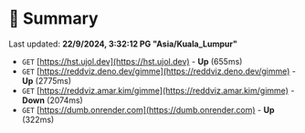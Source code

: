 # 📖 Summary
Last updated: **22/9/2024, 3:32:12 PG "Asia/Kuala_Lumpur"**

- `GET` [https://hst.ujol.dev](https://hst.ujol.dev) - **Up** (655ms)
- `GET` [https://reddviz.deno.dev/gimme](https://reddviz.deno.dev/gimme) - **Up** (2775ms)
- `GET` [https://reddviz.amar.kim/gimme](https://reddviz.amar.kim/gimme) - **Down** (2074ms)
- `GET` [https://dumb.onrender.com](https://dumb.onrender.com) - **Up** (322ms)
